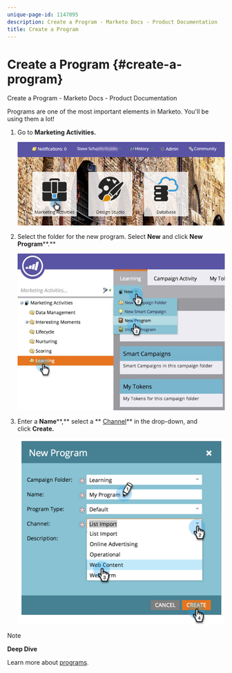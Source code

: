 ```yaml
---
unique-page-id: 1147095
description: Create a Program - Marketo Docs - Product Documentation
title: Create a Program
---
```


# Create a Program {#create-a-program}

Create a Program - Marketo Docs - Product Documentation

Programs are one of the most important elements in Marketo. You'll be using them a lot!

1. Go to **Marketing Activities.** 

   ![](assets/login-marketing-activities.png)

1. Select the folder for the new program. Select **New**&nbsp;and click **New Program****.**

   ![](assets/leadlifecycle.jpg)

1. Enter a&nbsp;**Name****,** select a&nbsp;** [Channel](http://docs.marketo.com/display/DOCS/Create+a+Program+Channel)**&nbsp;in the drop-down, and click&nbsp;**Create.**

   ![](assets/image2015-2-5-16-3a33-3a23.png)

>[!NOTE]
>
>**Deep Dive**
>
>Learn more about [programs](../../../../product-docs/core-marketo-concepts/programs.md).

